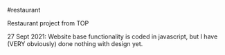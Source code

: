 #restaurant

Restaurant project from TOP

27 Sept 2021:
Website base functionality is coded in javascript, but I have (VERY obviously) done nothing with design yet.
